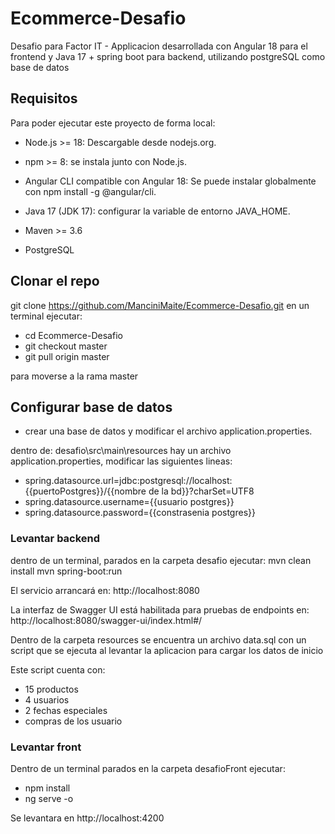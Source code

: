 # Ecommerce-Desafio
Desafio para Factor IT - Applicacion desarrollada con Angular 18 para el frontend y Java 17 + spring boot para backend, utilizando postgreSQL como base de datos

## Requisitos
Para poder ejecutar este proyecto de forma local:

* Node.js >= 18: Descargable desde nodejs.org.

* npm >= 8: se instala junto con Node.js.

* Angular CLI compatible con Angular 18: Se puede instalar globalmente con npm install -g @angular/cli.

* Java 17 (JDK 17): configurar la variable de entorno JAVA_HOME.

* Maven >= 3.6

* PostgreSQL

## Clonar el repo
git clone https://github.com/ManciniMaite/Ecommerce-Desafio.git
en un terminal ejecutar:
* cd Ecommerce-Desafio
* git checkout master
* git pull origin master

para moverse a la rama master

## Configurar base de datos
* crear una base de datos y modificar el archivo application.properties.
  
dentro de: desafio\src\main\resources hay un archivo application.properties, modificar las siguientes lineas:
* spring.datasource.url=jdbc:postgresql://localhost:{{puertoPostgres}}/{{nombre de la bd}}?charSet=UTF8
* spring.datasource.username={{usuario postgres}}
* spring.datasource.password={{constrasenia postgres}}

### Levantar backend
dentro de un terminal, parados en la carpeta desafio ejecutar:
mvn clean install
mvn spring-boot:run

El servicio arrancará en: http://localhost:8080 

La interfaz de Swagger UI está habilitada para pruebas de endpoints en: http://localhost:8080/swagger-ui/index.html#/

Dentro de la carpeta resources se encuentra un archivo data.sql con un script que se ejecuta al levantar la aplicacion para cargar los datos de inicio

Este script cuenta con:
* 15 productos 
* 4 usuarios
* 2 fechas especiales
* compras de los usuario

### Levantar front
Dentro de un terminal parados en la carpeta desafioFront ejecutar: 
* npm install
* ng serve -o

Se levantara en http://localhost:4200



